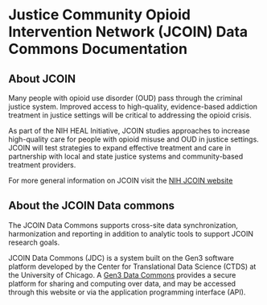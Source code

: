 # Justice Community Opioid Intervention Network (JCOIN) Data Commons Documentation

## About JCOIN

Many people with opioid use disorder (OUD) pass through the criminal justice system. Improved access to high-quality, evidence-based addiction treatment in justice settings will be critical to addressing the opioid crisis.

As part of the NIH HEAL Initiative, JCOIN studies approaches to increase high-quality care for people with opioid misuse and OUD in justice settings. JCOIN will test strategies to expand effective treatment and care in partnership with local and state justice systems and community-based treatment providers.

For more general information on JCOIN visit the [NIH JCOIN website](https://heal.nih.gov/research/research-to-practice/jcoin)


## About the JCOIN Data commons

The JCOIN Data Commons supports cross-site data synchronization, harmonization and reporting in addition to analytic tools to support JCOIN research goals.

JCOIN Data Commons (JDC) is a system built on the Gen3 software platform developed by the Center for Translational Data Science (CTDS) at the University of Chicago. A [Gen3 Data Commons](https://gen3.org/) provides a secure platform for sharing and computing over data, and may be accessed through this website or via the application programming interface (API).